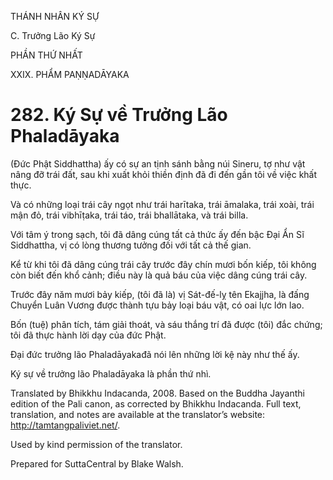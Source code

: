 THÁNH NHÂN KÝ SỰ

C. Trưởng Lão Ký Sự

PHẦN THỨ NHẤT

XXIX. PHẨM PAṆṆADĀYAKA

# 282\. Ký Sự về Trưởng Lão Phaladāyaka

(Đức Phật Siddhattha) ấy có sự an tịnh sánh bằng núi Sineru, tợ như vật nâng đỡ trái đất, sau khi xuất khỏi thiền định đã đi đến gần tôi về việc khất thực.

Và có những loại trái cây ngọt như trái harītaka, trái āmalaka, trái xoài, trái mận đỏ, trái vibhīṭaka, trái táo, trái bhallātaka, và trái billa.

Với tâm ý trong sạch, tôi đã dâng cúng tất cả thức ấy đến bậc Đại Ẩn Sĩ Siddhattha, vị có lòng thương tưởng đối với tất cả thế gian.

Kể từ khi tôi đã dâng cúng trái cây trước đây chín mươi bốn kiếp, tôi không còn biết đến khổ cảnh; điều này là quả báu của việc dâng cúng trái cây.

Trước đây năm mươi bảy kiếp, (tôi đã là) vị Sát-đế-lỵ tên Ekajjha, là đấng Chuyển Luân Vương được thành tựu bảy loại báu vật, có oai lực lớn lao.

Bốn (tuệ) phân tích, tám giải thoát, và sáu thắng trí đã được (tôi) đắc chứng; tôi đã thực hành lời dạy của đức Phật.

Đại đức trưởng lão Phaladāyakađã nói lên những lời kệ này như thế ấy.

Ký sự về trưởng lão Phaladāyaka là phần thứ nhì.

Translated by Bhikkhu Indacanda, 2008. Based on the Buddha Jayanthi edition of the Pali canon, as corrected by Bhikkhu Indacanda. Full text, translation, and notes are available at the translator’s website: http://tamtangpaliviet.net/.

Used by kind permission of the translator.

Prepared for SuttaCentral by Blake Walsh.
